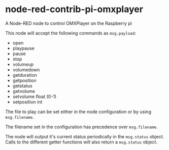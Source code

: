 # node-red-contrib-pi-omxplayer

A Node-RED node to control OMXPlayer on the Raspberry pi

This node will accept the following commands as `msg.payload`:

- open
- playpause
- pause
- stop
- volumeup
- volumedown
- getduration
- getposition
- getstatus
- getvolume
- setvolume float (0-1)
- setposition int

The file to play can be set either in the node configuration or by using `msg.filename`.

The filename set in the configuration has precedence over `msg.filename`.

The node will output it's current status periodically in the `msg.status` object.
Calls to the different getter functions will also return a `msg.status` object.
